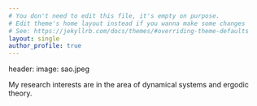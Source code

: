 ```yaml
---
# You don't need to edit this file, it's empty on purpose.
# Edit theme's home layout instead if you wanna make some changes
# See: https://jekyllrb.com/docs/themes/#overriding-theme-defaults
layout: single
author_profile: true
---
```

header:
  image: sao.jpeg
  
My research interests are in the area of dynamical systems and ergodic theory.

